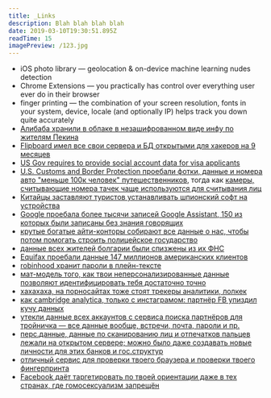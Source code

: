 ```yaml
---
title: _Links
description: Blah blah blah blah
date: 2019-03-10T19:30:51.895Z
readTime: 15
imagePreview: /123.jpg
---
```


- iOS photo library — geolocation & on-device machine learning nudes detection
- Chrome Extensions — you practically has control over everything user ever do in their browser
- finger printing — the combination of your screen resolution, fonts in your system, device, locale (and optionally IP) helps track you down quite accurately
- [Алибаба хранили в облаке в незашифрованном виде инфу по жителям Пекина](https://vc.ru/future/66429-ekspert-nashel-v-oblake-alibaba-otkrytuyu-bazu-s-lichnymi-dannymi-zhiteley-pekina-za-nimi-sledili-sistemy-umnogo-goroda)
- [Flipboard имел все свои сервера и БД открытыми для хакеров на 9 месяцев](https://vc.ru/services/69595-agregator-flipboard-zayavil-ob-utechke-dannyh-polzovateley-u-hakerov-byl-dostup-k-servisu-na-protyazhenii-devyati-mesyacev)
- [US Gov requires to provide social account data for visa applicants](https://www.bloomberg.com/news/articles/2019-06-01/us-now-seeking-social-media-details-from-all-visa-applicants)
- [U.S. Customs and Border Protection проебали фотки, данные и номера авто "меньше 100к человек" путешественников](https://techcrunch.com/2019/06/10/cbp-data-breach/), тогда как [камеры, считывающие номера тачек чаще используются для считывания лиц](https://www.washingtonpost.com/technology/2019/07/07/fbi-ice-find-state-drivers-license-photos-are-gold-mine-facial-recognition-searches/?noredirect=on&utm_term=.ffdcd980153f)
- [Китайцы заставляют туристов устанавливать шпионский софт на устройства](https://www.vice.com/en_us/article/7xgame/at-chinese-border-tourists-forced-to-install-a-text-stealing-piece-of-malware)
- [Google проебала более тысячи записей Google Assistant, 150 из которых были записаны без знания говорящих](https://vc.ru/services/74985-google-priznala-utechku-zapisey-golosov-polzovateley-google-assistant-iz-za-podryadchikov-po-analizu-rechi?from=rss)
- [крутые богатые айти-конторы собирают все данные о нас, чтобы потом помогать строить полицейское государство](https://www.vice.com/en_us/article/9kx4z8/revealed-this-is-palantirs-top-secret-user-manual-for-cops)
- [данные всех жителей болгарии были спизжены из их ФНС](https://edition.cnn.com/2019/07/21/europe/bulgaria-hack-tax-intl)
- [Equifax проебали данные 147 миллионов американских клиентов](https://vc.ru/finance/76302-kreditnoe-byuro-equifax-soglasilos-vyplatit-do-700-mln-iz-za-utechki-dannyh-amerikanskih-klientov-v-2017-godu?from=rss)
- [robinhood хранит пароли в плейн-тексте](https://twitter.com/Techmeme/status/1154154645062934528)
- [мат-модель того, как твои неперсонализированные данные позволяют идентифицировать тебя достаточно точно](https://www.nature.com/articles/s41467-019-10933-3)
- [хахахаха, на порносайтах тоже стоят трекеры аналитики, лолкек](https://arxiv.org/abs/1907.06520)
- [как cambridge analytica, только с инстаграмом: партнёр FB упиздил кучу данных](https://www.businessinsider.com/startup-hyp3r-saving-instagram-users-stories-tracking-locations-2019-8)
- [утекли данные всех аккаунтов с сервиса поиска партнёров для тройничка — все данные вообще, встречи, почта, пароли и пр.](https://techcrunch.com/2019/08/08/group-dating-app-3fun-security-flaws/)
- [перс.данные, данные по сканированию лиц и отпечатков пальцев лежали на открытом сервере; можно было даже создавать новые личности для этих банков и гос.структур](https://www.theguardian.com/technology/2019/aug/14/major-breach-found-in-biometrics-system-used-by-banks-uk-police-and-defence-firms)
- [отличный сервис для проверки твоего браузера и проверки твоего фингерпринта](https://panopticlick.eff.org/) 
- [Facebook даёт таргетировать по твоей ориентации даже в тех странах, где гомосексуализм запрещён](https://www.newscientist.com/article/2214309-facebooks-ad-data-may-put-millions-of-gay-people-at-risk/)
